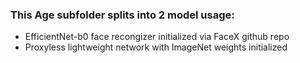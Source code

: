 ### This Age subfolder splits into 2 model usage: 
+ EfficientNet-b0 face recongizer initialized via FaceX github repo
+ Proxyless lightweight network with ImageNet weights initialized

